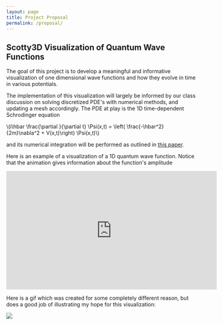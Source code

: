 ```yaml
---
layout: page
title: Project Proposal
permalink: /proposal/
---
```

<script type="text/javascript"
    src="http://cdn.mathjax.org/mathjax/latest/MathJax.js?config=TeX-AMS-MML_HTMLorMML">
</script>

## Scotty3D Visualization of Quantum Wave Functions

The goal of this project is to develop a meaningful and informative visualization of one dimensional wave functions and how they evolve in time in various potentials. 

The implementation of this visualization will largely be informed by our class discussion on solving discretized PDE's with numerical methods, and updating a mesh accordingly. The PDE at play is the 1D time-dependent Schrodinger equation 

\\(i\hbar \frac{\partial }{\partial t} \Psi(x,t) = \left( \frac{-\hbar^2}{2m}\nabla^2 + V(x,t)\right) \Psi(x,t)\\)

and its numerical integration will be performed as outlined in [this paper](http://www.scielo.org.mx/pdf/rmfe/v54n2/v54n2a3.pdf). 

Here is an example of a visualization of a 1D quantum wave function. Notice that the animation gives information about the function's amplitude 

<iframe width="560" height="315" src="https://www.youtube.com/embed/imdFhDbWDyM" frameborder="0" allowfullscreen></iframe>

Here is a gif which was created for some completely different reason, but does a good job of illustrating my hope for this visualization:

<img src="/images/wave.gif" />








